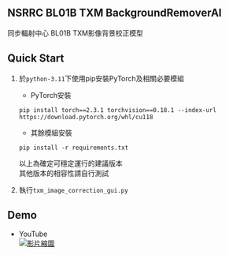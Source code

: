 ##  NSRRC BL01B TXM BackgroundRemoverAI  

同步輻射中心 BL01B TXM影像背景校正模型  

## Quick Start  

1. 於`python-3.11`下使用pip安裝PyTorch及相關必要模組  
   * PyTorch安裝
   ```
   pip install torch==2.3.1 torchvision==0.18.1 --index-url https://download.pytorch.org/whl/cu118
   ```
   * 其餘模組安裝
   ```
   pip install -r requirements.txt
   ```
   以上為確定可穩定運行的建議版本  
   其他版本的相容性請自行測試
   
3. 執行`txm_image_correction_gui.py`

## Demo  

* YouTube  
[![影片縮圖](http://img.youtube.com/vi/xy-eSmPev4g/0.jpg)](https://youtu.be/xy-eSmPev4g)

